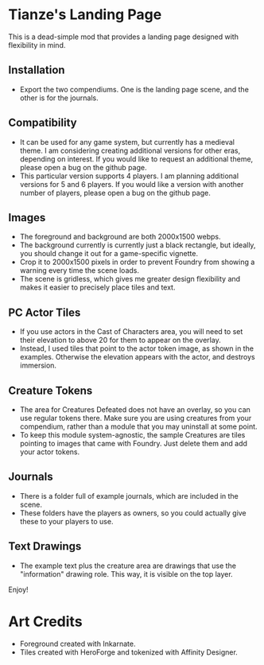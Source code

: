 # Tianze's Landing Page
This is a dead-simple mod that provides a landing page designed with flexibility in mind.

## Installation
- Export the two compendiums. One is the landing page scene, and the other is for the journals.

## Compatibility

- It can be used for any game system, but currently has a medieval theme. I am considering creating additional versions for other eras, depending on interest. If you would like to request an additional theme, please open a bug on the github page.
- This particular version supports 4 players. I am planning additional versions for 5 and 6 players. If you would like a version with another number of players, please open a bug on the github page.

## Images
- The foreground and background are both 2000x1500 webps.
- The background currently is currently just a black rectangle, but ideally, you should change it out for a game-specific vignette.
- Crop it to 2000x1500 pixels in order to prevent Foundry from showing a warning every time the scene loads.
- The scene is gridless, which gives me greater design flexibility and makes it easier to precisely place tiles and text.

## PC Actor Tiles
- If you use actors in the Cast of Characters area, you will need to set their elevation to above 20 for them to appear on the overlay.
- Instead, I used tiles that point to the actor token image, as shown in the examples. Otherwise the elevation appears with the actor, and destroys immersion.

## Creature Tokens
- The area for Creatures Defeated does not have an overlay, so you can use regular tokens there. Make sure you are using creatures from your compendium, rather than a module that you may uninstall at some point.
- To keep this module system-agnostic, the sample Creatures are tiles pointing to images that came with Foundry. Just delete them and add your actor tokens.

## Journals
- There is a folder full of example journals, which are included in the scene.
- These folders have the players as owners, so you could actually give these to your players to use.

## Text Drawings
- The example text plus the creature area are drawings that use the "information" drawing role. This way, it is visible on the top layer.

Enjoy!

# Art Credits
- Foreground created with Inkarnate.
- Tiles created with HeroForge and tokenized with Affinity Designer.
